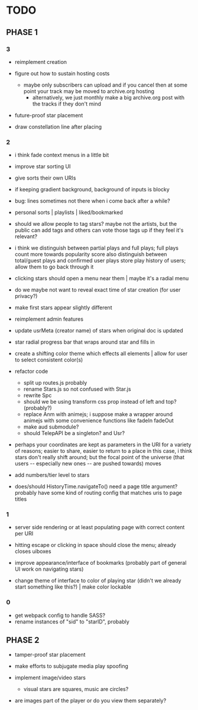 # TODO
## PHASE 1
### 3
- reimplement creation

- figure out how to sustain hosting costs
	- maybe only subscribers can upload and if you cancel then at some point your track may be moved to archive.org hosting
		- alternatively, we just monthly make a big archive.org post with the tracks if they don't mind

- future-proof star placement

- draw constellation line after placing

### 2
- i think fade context menus in a little bit

- improve star sorting UI

- give sorts their own URIs

- if keeping gradient background, background of inputs is blocky

- bug: lines sometimes not there when i come back after a while?

- personal sorts
	| playlists
	| liked/bookmarked

- should we allow people to tag stars? maybe not the artists, but the public can add tags and others can vote those tags up if they feel it's relevant?

- i think we distinguish between partial plays and full plays; full plays count more towards popularity score
	also distinguish between total/guest plays and confirmed user plays
	store play history of users; allow them to go back through it

- clicking stars should open a menu near them
	| maybe it's a radial menu

- do we maybe not want to reveal exact time of star creation (for user privacy?)

- make first stars appear slightly different

- reimplement admin features

- update usrMeta (creator name) of stars when original doc is updated

- star radial progress bar that wraps around star and fills in

- create a shifting color theme which effects all elements
	| allow for user to select consistent color(s)

- refactor code
	- split up routes.js probably
	- rename Stars.js so not confused with Star.js
	- rewrite Spc
	- should we be using transform css prop instead of left and top? (probably?)
	- replace Anm with animejs; i suppose make a wrapper around animejs with some convenience functions like fadeIn fadeOut
	- make aud submodule?
	- should TelepAPI be a singleton? and Usr?

- perhaps your coordinates are kept as parameters in the URI for a variety of reasons; easier to share, easier to return to a place
	in this case, i think stars don't really shift around; but the focal point of the universe (that users -- especially new ones -- are pushed towards) moves

- add numbers/tier level to stars

- does/should HistoryTime.navigateTo() need a page title argument? probably have some kind of routing config that matches uris to page titles

### 1
- server side rendering or at least populating page with correct content per URI

- hitting escape or clicking in space should close the menu; already closes uiboxes

- improve appearance/interface of bookmarks (probably part of general UI work on navigating stars)

- change theme of interface to color of playing star (didn't we already start something like this?)
	| make color lockable

### 0
- get webpack config to handle SASS?
- rename instances of "sid" to "starID", probably

## PHASE 2
- tamper-proof star placement
- make efforts to subjugate media play spoofing

- implement image/video stars
	- visual stars are squares, music are circles?
- are images part of the player or do you view them separately?
